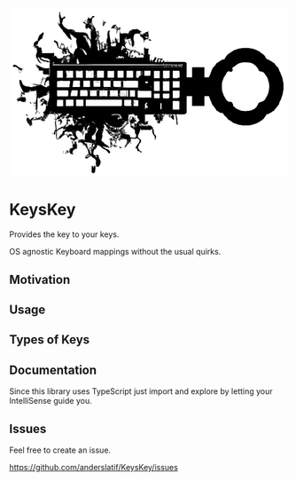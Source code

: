 [![KeysKey Logo](https://github.com/anderslatif/KeysKey/blob/main/KeysKeyLogo.png)](https://github.com/anderslatif/KeysKey/)

# KeysKey

Provides the key to your keys.

OS agnostic Keyboard mappings without the usual quirks.

## Motivation


## Usage


## Types of Keys


## Documentation

Since this library uses TypeScript just import and explore by letting your IntelliSense guide you. 


## Issues

Feel free to create an issue. 

https://github.com/anderslatif/KeysKey/issues
